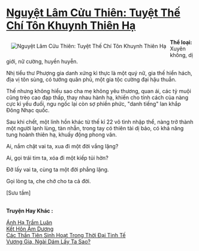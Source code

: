 <a href="https://utruyen.com/nguyet-lam-cuu-thien-tuyet-the-chi-ton-khuynh-thien-ha/19162/" title="Nguyệt Lâm Cửu Thiên: Tuyệt Thế Chí Tôn Khuynh Thiên Hạ"><h1>Nguyệt Lâm Cửu Thiên: Tuyệt Thế Chí Tôn Khuynh Thiên Hạ</h1></a><div style="display:table"><img align="right" style="float: left; padding: 10px;" src="https://utruyen.com/images/story/200x260/nguyet-lam-cuu-thien-tuyet-the-chi-ton-khuynh-thien-ha.jpg" alt="Nguyệt Lâm Cửu Thiên: Tuyệt Thế Chí Tôn Khuynh Thiên Hạ"><b>Thể loại:</b> Xuyên không, dị giới, nữ cường, huyền huyễn.<p></p>Nhị tiểu thư Phượng gia danh xứng kì thực là một quý nữ, gia thế hiển hách, địa vị tôn sùng, có tướng quân phủ, một gia tộc cường đại hậu thuẫn.<p></p>Thế nhưng không hiểu sao cha mẹ không yêu thương, quan ái, các tỷ muội cũng trèo cao đạp thấp, thay nhau hành hạ, khiến cho tính cách của nàng cực kì yếu đuối, ngu ngốc lại còn sợ phiền phức, "danh tiếng" lan khắp Đông Nhạc quốc.<p></p>Sau khi chết, một linh hồn khác từ thế kỉ 22 vô tình nhập thể, nàng trở thành một người lạnh lùng, tàn nhẫn, trong tay có thiên tài dị bảo, có khả năng tung hoành thiên hạ, khuấy động phong vân.<p></p>Ai, nắm chặt vai ta, xua đi một đời vắng lặng?<p></p>Ai, gọi trái tim ta, xóa đi một kiếp tủi hờn? <p></p>Đỡ lấy vai ta, cùng ta một đời phẳng lặng.<p></p>Gọi lòng ta, che chở cho ta cả đời.<p></p>[Sưu tầm]</div><p><br><b>Truyện Hay Khác :</b></p><a href="https://utruyen.com/anh-ha-tram-luan/21955/" alt="Ánh Hạ Trầm Luân">Ánh Hạ Trầm Luân</a><br/><a href="https://www.flickr.com/photos/183745219@N08/49760470113/" alt="Kết Hôn Âm Dương">Kết Hôn Âm Dương</a><br/><a href="https://github.com/quanluxury/ngontinh_sac/tree/master/truyenhay/17039/" alt="Các Thần Tiên Sinh Hoạt Trong Thời Đại Tinh Tế">Các Thần Tiên Sinh Hoạt Trong Thời Đại Tinh Tế</a><br/><a href="https://github.com/quanluxury/ngontinhhot/tree/master/truyenhay/17387/" alt="Vương Gia, Ngài Dám Lấy Ta Sao?">Vương Gia, Ngài Dám Lấy Ta Sao?</a><br/>